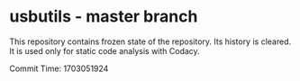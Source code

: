 # usbutils - master branch

This repository contains frozen state of the repository.
Its history is cleared. It is used only for static code
analysis with Codacy.

Commit Time: 1703051924